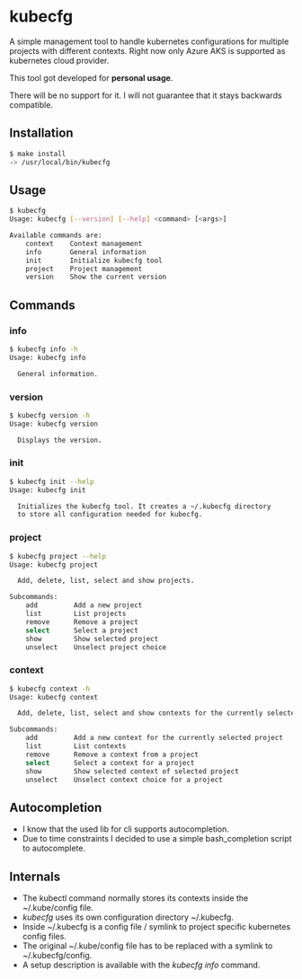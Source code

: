 # kubecfg
A simple management tool to handle kubernetes configurations for multiple projects with different contexts. Right now only Azure AKS is supported as kubernetes cloud provider.

This tool got developed for **personal usage**.

There will be no support for it. I will not guarantee that it stays backwards compatible.

## Installation
``` bash
$ make install
-> /usr/local/bin/kubecfg
```

## Usage
``` bash
$ kubecfg
Usage: kubecfg [--version] [--help] <command> [<args>]

Available commands are:
    context    Context management
    info       General information
    init       Initialize kubecfg tool
    project    Project management
    version    Show the current version
```

## Commands

### info
``` bash
$ kubecfg info -h
Usage: kubecfg info

  General information.
```

### version
``` bash
$ kubecfg version -h
Usage: kubecfg version

  Displays the version.
```

### init
``` bash
$ kubecfg init --help
Usage: kubecfg init

  Initializes the kubecfg tool. It creates a ~/.kubecfg directory
  to store all configuration needed for kubecfg.
```

### project
``` bash
$ kubecfg project --help
Usage: kubecfg project

  Add, delete, list, select and show projects.

Subcommands:
    add         Add a new project
    list        List projects
    remove      Remove a project
    select      Select a project
    show        Show selected project
    unselect    Unselect project choice
```

### context
``` bash
$ kubecfg context -h
Usage: kubecfg context

  Add, delete, list, select and show contexts for the currently selected project.

Subcommands:
    add         Add a new context for the currently selected project
    list        List contexts
    remove      Remove a context from a project
    select      Select a context for a project
    show        Show selected context of selected project
    unselect    Unselect context choice for a project
```

## Autocompletion
* I know that the used lib for cli supports autocompletion. 
* Due to time constraints I decided to use a simple bash_completion script to autocomplete.

## Internals
* The kubectl command normally stores its contexts inside the ~/.kube/config file.
* *kubecfg* uses its own configuration directory ~/.kubecfg.
* Inside ~/.kubecfg is a config file / symlink to project specific kubernetes config files.
* The original ~/.kube/config file has to be replaced with a symlink to ~/.kubecfg/config.
* A setup description is available with the *kubecfg info* command.
